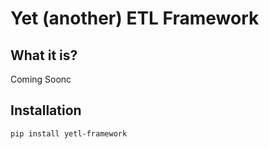 # Yet (another) ETL Framework


## What it is?

Coming Soonc

## Installation

```
pip install yetl-framework
```
